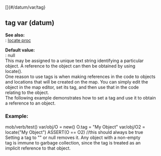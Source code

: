 []{#/datum/var/tag}    
## tag var (datum)    
**See also:**    
:   [locate proc](/ref/proc/locate.md)    
<!-- -->    
**Default value:**    
:   null    
This may be assigned to a unique text string identifying a particular    
object. A reference to the object can then be obtained by using    
locate().    
One reason to use tags is when making references in the code to objects    
and locations that will be created on the map. You can simply edit the    
object in the map editor, set its tag, and then use that in the code    
relating to the object.    
The following example demonstrates how to set a tag and use it to obtain    
a reference to an object.    
### Example:    
mob/verb/test() var/obj/O = new() O.tag = \"My Object\" var/obj/O2 =    
locate(\"My Object\") ASSERT(O == O2) //this should always be true    
Setting a tag to \"\" or null removes it. Any object with a non-empty    
tag is immune to garbage collection, since the tag is treated as an    
implicit reference to that object.  